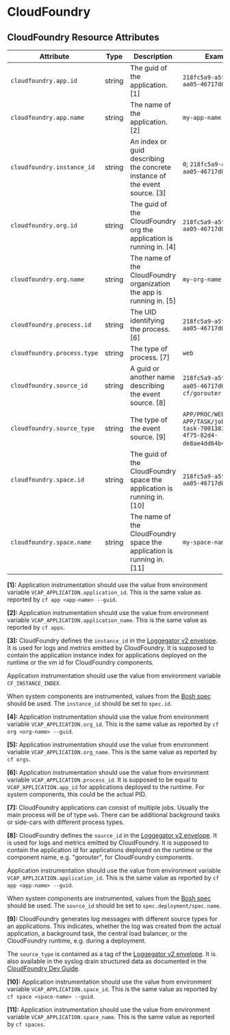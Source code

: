 <!--- Hugo front matter used to generate the website version of this page:
linkTitle: CloudFoundry
--->

# CloudFoundry

## CloudFoundry Resource Attributes

<!-- semconv registry.cloudfoundry(omit_requirement_level) -->
| Attribute  | Type | Description  | Examples  |
|---|---|---|---|
| `cloudfoundry.app.id` | string | The guid of the application. [1] | `218fc5a9-a5f1-4b54-aa05-46717d0ab26d` |
| `cloudfoundry.app.name` | string | The name of the application. [2] | `my-app-name` |
| `cloudfoundry.instance_id` | string | An index or guid describing the concrete instance of the event source. [3] | `0`; `218fc5a9-a5f1-4b54-aa05-46717d0ab26d` |
| `cloudfoundry.org.id` | string | The guid of the CloudFoundry org the application is running in. [4] | `218fc5a9-a5f1-4b54-aa05-46717d0ab26d` |
| `cloudfoundry.org.name` | string | The name of the CloudFoundry organization the app is running in. [5] | `my-org-name` |
| `cloudfoundry.process.id` | string | The UID identifying the process. [6] | `218fc5a9-a5f1-4b54-aa05-46717d0ab26d` |
| `cloudfoundry.process.type` | string | The type of process. [7] | `web` |
| `cloudfoundry.source_id` | string | A guid or another name describing the event source. [8] | `218fc5a9-a5f1-4b54-aa05-46717d0ab26d`; `cf/gorouter` |
| `cloudfoundry.source_type` | string | The type of the event source. [9] | `APP/PROC/WEB/0`; `APP/TASK/jobscheduler-task-70013817-ab92-4f75-82d4-de8ae4dd64b4`; `RTR`; `STG` |
| `cloudfoundry.space.id` | string | The guid of the CloudFoundry space the application is running in. [10] | `218fc5a9-a5f1-4b54-aa05-46717d0ab26d` |
| `cloudfoundry.space.name` | string | The name of the CloudFoundry space the application is running in. [11] | `my-space-name` |

**[1]:** Application instrumentation should use the value from environment
variable `VCAP_APPLICATION.application_id`. This is the same value as
reported by `cf app <app-name> --guid`.

**[2]:** Application instrumentation should use the value from environment
variable `VCAP_APPLICATION.application_name`. This is the same value
as reported by `cf apps`.

**[3]:** CloudFoundry defines the `instance_id` in the [Loggegator v2 envelope](https://github.com/cloudfoundry/loggregator-api#v2-envelope).
It is used for logs and metrics emitted by CloudFoundry. It is
supposed to contain the application instance index for applications
deployed on the runtime or the vm id for CloudFoundry components.

Application instrumentation should use the value from environment
variable `CF_INSTANCE_INDEX`.

When system components are instrumented, values from the [Bosh spec](https://bosh.io/docs/jobs/#properties-spec)
should be used. The `instance_id` should be set to `spec.id`.

**[4]:** Application instrumentation should use the value from environment
variable `VCAP_APPLICATION.org_id`. This is the same value as
reported by `cf org <org-name> --guid`.

**[5]:** Application instrumentation should use the value from environment
variable `VCAP_APPLICATION.org_name`. This is the same value as
reported by `cf orgs`.

**[6]:** Application instrumentation should use the value from environment
variable `VCAP_APPLICATION.process_id`. It is supposed to be equal to
`VCAP_APPLICATION.app_id` for applications deployed to the runtime.
For system components, this could be the actual PID.

**[7]:** CloudFoundry applications can consist of multiple jobs. Usually the
main process will be of type `web`. There can be additional background
tasks or side-cars with different process types.

**[8]:** CloudFoundry defines the `source_id` in the [Loggegator v2 envelope](https://github.com/cloudfoundry/loggregator-api#v2-envelope).
It is used for logs and metrics emitted by CloudFoundry. It is
supposed to contain the application id for applications deployed on
the runtime or the component name, e.g. "gorouter", for CloudFoundry
components.

Application instrumentation should use the value from environment
variable `VCAP_APPLICATION.application_id`. This is the same value as
reported by `cf app <app-name> --guid`.

When system components are instrumented, values from the [Bosh spec](https://bosh.io/docs/jobs/#properties-spec)
should be used. The `source_id` should be set to
`spec.deployment/spec.name`.

**[9]:** CloudFoundry generates log messages with different source types for an
applications. This indicates, whether the log was created from the
actual application, a background task, the central load balancer, or
the CloudFoundry runtime, e.g. during a deployment.

The `source_type` is contained as a tag of the [Loggegator v2 envelope](https://github.com/cloudfoundry/loggregator-api#v2-envelope).
It is also available in the syslog drain structured data as documented
in the [CloudFoundry Dev Guide](https://docs.cloudfoundry.org/devguide/deploy-apps/streaming-logs.html).

**[10]:** Application instrumentation should use the value from environment
variable `VCAP_APPLICATION.space_id`. This is the same value as
reported by `cf space <space-name> --guid`.

**[11]:** Application instrumentation should use the value from environment
variable `VCAP_APPLICATION.space_name`. This is the same value as
reported by `cf spaces`.
<!-- endsemconv -->